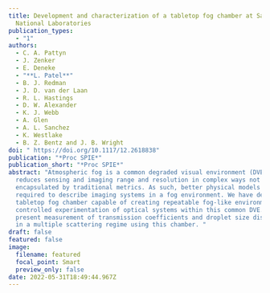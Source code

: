 ```yaml
---
title: Development and characterization of a tabletop fog chamber at Sandia
  National Laboratories
publication_types:
  - "1"
authors:
  - C. A. Pattyn
  - J. Zenker
  - E. Deneke
  - "**L. Patel**"
  - B. J. Redman
  - J. D. van der Laan
  - R. L. Hastings
  - D. W. Alexander
  - K. J. Webb
  - A. Glen
  - A. L. Sanchez
  - K. Westlake
  - B. Z. Bentz and J. B. Wright
doi: " https://doi.org/10.1117/12.2618838"
publication: "*Proc SPIE*"
publication_short: "*Proc SPIE*"
abstract: "Atmospheric fog is a common degraded visual environment (DVE) that
  reduces sensing and imaging range and resolution in complex ways not fully
  encapsulated by traditional metrics. As such, better physical models are
  required to describe imaging systems in a fog environment. We have developed a
  tabletop fog chamber capable of creating repeatable fog-like environments for
  controlled experimentation of optical systems within this common DVE. We
  present measurement of transmission coefficients and droplet size distribution
  in a multiple scattering regime using this chamber. "
draft: false
featured: false
image:
  filename: featured
  focal_point: Smart
  preview_only: false
date: 2022-05-31T18:49:44.967Z
---
```

